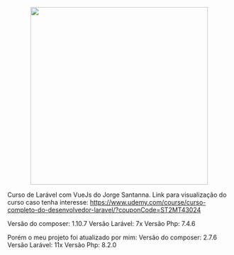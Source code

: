 <p align="center"><a href="https://laravel.com" target="_blank"><img src="https://raw.githubusercontent.com/laravel/art/master/logo-lockup/5%20SVG/2%20CMYK/1%20Full%20Color/laravel-logolockup-cmyk-red.svg" width="400"></a></p>

Curso de Larável com VueJs do Jorge Santanna. 
Link para visualização do curso caso tenha interesse:
https://www.udemy.com/course/curso-completo-do-desenvolvedor-laravel/?couponCode=ST2MT43024

Versão do composer: 1.10.7
Versão Larável: 7x
Versão Php:  7.4.6

Porém o meu projeto foi atualizado por mim:
Versão do composer: 2.7.6
Versão Larável: 11x
Versão Php:  8.2.0

